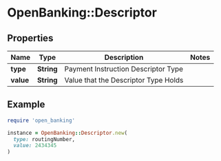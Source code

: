 # OpenBanking::Descriptor

## Properties

| Name | Type | Description | Notes |
| ---- | ---- | ----------- | ----- |
| **type** | **String** | Payment Instruction Descriptor Type |  |
| **value** | **String** | Value that the Descriptor Type Holds |  |

## Example

```ruby
require 'open_banking'

instance = OpenBanking::Descriptor.new(
  type: routingNumber,
  value: 2434345
)
```

